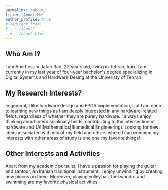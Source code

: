 ```yaml
---
permalink: /about/
title: "About Me"
author_profile: true
# redirect_from: 
#   - /about/
  # - /about.html
---
```


## Who Am I?
I am Amirhesam Jafari Rad, 22 years old, living in Tehran, Iran. I am currently in my last year of four-year bachelor's degree specializing in Digital Systems and Hardware Desing at the Univeristy of Tehran.

## My Research Interests?
In general, I like hardware design and FPGA implementation, but I am open to learning new things as I am deeply interested in any hardware-related fields, regardless of whether they are purely hardware. I always enjoy thinking about interdisciplinary fields, contributing to the intersection of hardware and (AI|Mathematics|Biomedical Engineering). Looking for new ideas associated with mix of my field and others where I can combine my interests with other areas of study is one one my favorite things!


## Other Interests and Activities
Apart from my academic pursuits, I have a passion for playing the guitar and santoor, an Iranian traditional instrument. I enjoy unwinding by creating new pieces on them. Moreover, playing volleyball, taekwondo, and swimming are my favorite physical activities.